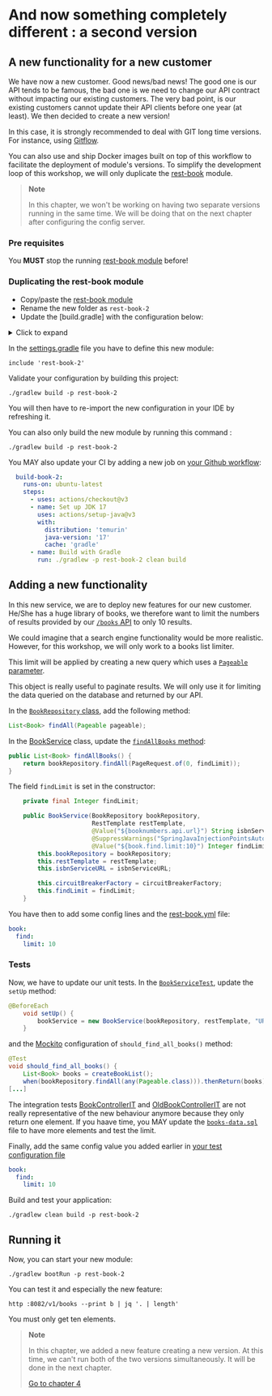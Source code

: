 # And now something completely different : a second version

## A new functionality for a new customer

We have now a new customer. Good news/bad news!
The good one is our API tends to be famous, the bad one is we need to change our API contract without impacting our
existing customers.
The very bad point, is our existing customers cannot update their API clients before one year (at least).
We then decided to create a new version!

In this case, it is strongly recommended to deal with GIT long time versions.
For instance, using [Gitflow](https://www.atlassian.com/git/tutorials/comparing-workflows/gitflow-workflow).

You can also use and ship Docker images built on top of this workflow to facilitate the deployment of module's versions.
To simplify the development loop of this workshop, we will only duplicate the [rest-book](../rest-book) module.

> **Note**
>
> In this chapter, we won't be working on having two separate versions running in the same time.
> We will be doing that on the next chapter after configuring the config server. 

### Pre requisites

You **MUST** stop the running [rest-book module](../rest-book) before!

### Duplicating the rest-book module

* Copy/paste the [rest-book module](../rest-book)
* Rename the new folder as ``rest-book-2``
* Update the [build.gradle] with the configuration below:

<details>
<summary>Click to expand</summary>

```groovy
project(':rest-book-2') {
    apply plugin: 'org.openapi.generator'
    dependencies {
        implementation 'org.springframework.boot:spring-boot-starter-data-jpa'
        runtimeOnly 'org.postgresql:postgresql'
        testImplementation 'com.h2database:h2'
        implementation 'org.springframework.boot:spring-boot-starter-web'
        implementation 'org.springframework.boot:spring-boot-starter-validation'
        implementation 'org.springframework.cloud:spring-cloud-starter-circuitbreaker-resilience4j'
        implementation 'org.springframework.cloud:spring-cloud-starter-config'
        implementation 'io.github.resilience4j:resilience4j-spring-boot2'
        implementation "org.springdoc:springdoc-openapi-starter-webmvc-ui:${springdocVersion}"
        implementation 'com.fasterxml.jackson.core:jackson-annotations'
        implementation "org.mapstruct:mapstruct:${mapstructVersion}"
        annotationProcessor "org.mapstruct:mapstruct-processor:${mapstructVersion}"
    }
    openApiValidate {
        inputSpec = "$projectDir/src/main/resources/openapi.yml".toString()
        recommend = true
    }
    openApiGenerate {
        generatorName = "spring"
        library = "spring-boot"
        modelNameSuffix = "Dto"
        inputSpec = "$projectDir/src/main/resources/openapi.yml".toString()
        outputDir = "$buildDir/generated".toString()
        apiPackage = "info.touret.bookstore.spring.book.generated.controller"
        invokerPackage = "info.touret.bookstore.spring.book.generated.invoker"
        modelPackage = "info.touret.bookstore.spring.book.generated.dto"
        configOptions = [
                dateLibrary          : "java8",
                java8                : "true"
                openApiNullable      : "false",
                documentationProvider: "springdoc",
                useBeanValidation    : "true",
                interfaceOnly        : "true",
                useSpringBoot3       : "true"
        ]
    }
    tasks.withType(JavaCompile) {
        options.compilerArgs = [
                '-Amapstruct.suppressGeneratorTimestamp=true',
                '-Amapstruct.suppressGeneratorVersionInfoComment=true',
                '-Amapstruct.defaultComponentModel=spring'
        ]
    }

    springBoot {
        mainClass = "info.touret.bookstore.spring.RestBookstoreApplication"
    }
    sourceSets.main.java.srcDirs += "$buildDir/generated/src/main/java".toString()
    compileJava.dependsOn 'openApiGenerate'
}

```

</details>

In the [settings.gradle](../settings.gradle) file you have to define this new module:

```properties
include 'rest-book-2'
```

Validate your configuration by building this project:

```jshelllanguage
./gradlew build -p rest-book-2
```

You will then have to re-import the new configuration in your IDE by refreshing it.

You can also only build the new module by running this command :

```jshelllanguage
./gradlew build -p rest-book-2
```

You MAY also update your CI by adding a new job on [your Github workflow](../.github/workflows/build.yml):

```yaml
  build-book-2:
    runs-on: ubuntu-latest
    steps:
      - uses: actions/checkout@v3
      - name: Set up JDK 17
        uses: actions/setup-java@v3
        with:
          distribution: 'temurin'
          java-version: '17'
          cache: 'gradle'
      - name: Build with Gradle
        run: ./gradlew -p rest-book-2 clean build
```


## Adding a new functionality

In this new service, we are to deploy new features for our new customer. He/She has a huge library of books, we therefore want to
limit the numbers of results provided by our [``/books`` API](../rest-book/src/main/java/info/touret/bookstore/spring/book/controller/BookController.java) to only 10 results.

We could imagine that a search engine functionality would be more realistic. 
However, for this workshop, we will only work to a books list limiter. 

This limit will be applied by creating a new query which uses a [``Pageable`` parameter](https://docs.spring.io/spring-data/commons/docs/current/api/org/springframework/data/domain/Pageable.html).

This object is really useful to paginate results. We will only use it for limiting the data queried on the database and returned by our API.

In the [``BookRepository`` class](../rest-book-2/src/main/java/info/touret/bookstore/spring/book/repository/BookRepository.java), add the following method:

```java
List<Book> findAll(Pageable pageable);
```

In the [BookService](../rest-book-2/src/main/java/info/touret/bookstore/spring/book/service/BookService.java) class, update the [``findAllBooks`` method](../rest-book-2/src/main/java/info/touret/bookstore/spring/book/service/BookService.java):

```java
public List<Book> findAllBooks() {
    return bookRepository.findAll(PageRequest.of(0, findLimit));
}
```

The field ``findLimit`` is set in the constructor:

```java
    private final Integer findLimit;

    public BookService(BookRepository bookRepository,
                       RestTemplate restTemplate,
                       @Value("${booknumbers.api.url}") String isbnServiceURL,
                       @SuppressWarnings("SpringJavaInjectionPointsAutowiringInspection") CircuitBreakerFactory circuitBreakerFactory,
                       @Value("${book.find.limit:10}") Integer findLimit) {
        this.bookRepository = bookRepository;
        this.restTemplate = restTemplate;
        this.isbnServiceURL = isbnServiceURL;

        this.circuitBreakerFactory = circuitBreakerFactory;
        this.findLimit = findLimit;
    }


```

You have then to add some config lines and the [rest-book.yml](../config-server/src/main/resources/config/rest-book.yml) file:

```yaml
book:
  find:
    limit: 10
```

### Tests

Now, we have to update our unit tests. 
In the [``BookServiceTest``](../rest-book-2/src/test/java/info/touret/bookstore/spring/book/service/BookServiceTest.java), update the ``setUp`` method:

```java
@BeforeEach
    void setUp() {
        bookService = new BookService(bookRepository, restTemplate, "URL", circuitBreakerFactory,10);
    }
```
and the [Mockito](https://site.mockito.org/) configuration of ``should_find_all_books()`` method:

```java
@Test
void should_find_all_books() {
    List<Book> books = createBookList();
    when(bookRepository.findAll(any(Pageable.class))).thenReturn(books);
[...]
```

The integration tests [BookControllerIT](../rest-book-2/src/test/java/info/touret/bookstore/spring/book/controller/BookControllerIT.java) and [OldBookControllerIT](../rest-book-2/src/test/java/info/touret/bookstore/spring/book/controller/OldBookControllerIT.java) are not really representative of the new behaviour anymore because they only return one element.
If you haave time, you MAY update the [``books-data.sql``](../rest-book-2/src/test/resources/books-data.sql) file to have more elements and test the limit.

Finally, add the same config value you added earlier in [your test configuration file](../rest-book-2/src/test/resources/application.yml)

```yaml
book:
  find:
    limit: 10
```

Build and test your application:

```jshelllanguage
./gradlew clean build -p rest-book-2
```

## Running it

Now, you can start your new module:

```jshelllanguage
./gradlew bootRun -p rest-book-2
```

You can test it and especially the new feature:

```jshelllanguage
http :8082/v1/books --print b | jq '. | length'
```

You must only get ten elements.

> **Note**
>
> In this chapter, we added a new feature creating a new version. 
> At this time, we can't run both of the two versions simultaneously. It will be done in the next chapter.
> 
> [Go to chapter 4](04-scm.md)
